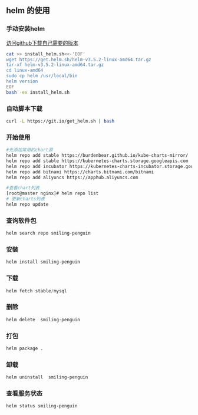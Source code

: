 ## helm 的使用

### 手动安装helm
[访问github下载自己需要的版本](https://github.com/helm/helm/releases)
```bash
cat >> install_helm.sh<<-'EOF'
wget https://get.helm.sh/helm-v3.5.2-linux-amd64.tar.gz
tar-xf helm-v3.5.2-linux-amd64.tar.gz
cd linux-amd64
sudo cp helm /usr/local/bin
helm version
EOF
bash -ex install_helm.sh
```
### 自动脚本下载
```bash
curl -L https://git.io/get_helm.sh | bash
```

### 开始使用
```bash
#先添加常用的chart源
helm repo add stable https://burdenbear.github.io/kube-charts-mirror/
helm repo add stable https://kubernetes-charts.storage.googleapis.com
helm repo add incubator https://kubernetes-charts-incubator.storage.googleapis.com  
helm repo add bitnami https://charts.bitnami.com/bitnami
helm repo add aliyuncs https://apphub.aliyuncs.com

#查看chart列表
[root@master nginx]# helm repo list
# 更新charts列表
helm repo update
```
### 查询软件包
```bash
helm search repo smiling-penguin
```
### 安装
```bash
helm install smiling-penguin
```
### 下载 
```js
helm fetch stable/mysql
```
### 删除
```bash
helm delete  smiling-penguin
```

### 打包
```bash
helm package .
```
### 卸载
```bash
helm uninstall  smiling-penguin
```
### 查看服务状态
```bash
helm status smiling-penguin
```
